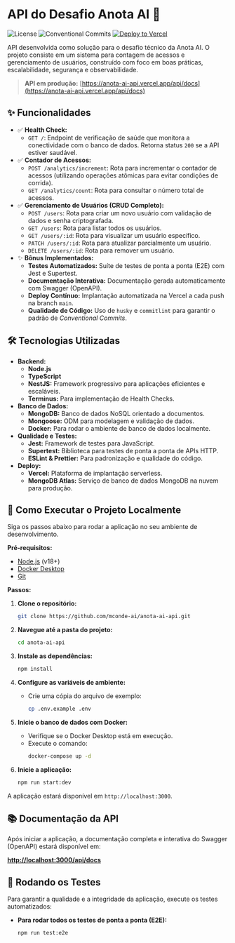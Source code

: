 # API do Desafio Anota AI 🚀

![License](https://img.shields.io/badge/license-MIT-blue.svg)
![Conventional Commits](https://img.shields.io/badge/Conventional%20Commits-1.0.0-yellow.svg)
[![Deploy to Vercel](https://vercel.com/button)](https://vercel.com/new/clone?repository-url=https%3A%2F%2Fgithub.com%2Fmconde-ai%2Fanota-ai-api)

API desenvolvida como solução para o desafio técnico da Anota AI. O projeto consiste em um sistema para contagem de acessos e gerenciamento de usuários, construído com foco em boas práticas, escalabilidade, segurança e observabilidade.

> **API em produção:** [https://anota-ai-api.vercel.app/api/docs](https://anota-ai-api.vercel.app/api/docs)

## ✨ Funcionalidades

- ✅ **Health Check:**
  - `GET /`: Endpoint de verificação de saúde que monitora a conectividade com o banco de dados. Retorna status `200` se a API estiver saudável.
- ✅ **Contador de Acessos:**
  - `POST /analytics/increment`: Rota para incrementar o contador de acessos (utilizando operações atômicas para evitar condições de corrida).
  - `GET /analytics/count`: Rota para consultar o número total de acessos.
- ✅ **Gerenciamento de Usuários (CRUD Completo):**
  - `POST /users`: Rota para criar um novo usuário com validação de dados e senha criptografada.
  - `GET /users`: Rota para listar todos os usuários.
  - `GET /users/:id`: Rota para visualizar um usuário específico.
  - `PATCH /users/:id`: Rota para atualizar parcialmente um usuário.
  - `DELETE /users/:id`: Rota para remover um usuário.
- ✨ **Bônus Implementados:**
  - **Testes Automatizados:** Suíte de testes de ponta a ponta (E2E) com Jest e Supertest.
  - **Documentação Interativa:** Documentação gerada automaticamente com Swagger (OpenAPI).
  - **Deploy Contínuo:** Implantação automatizada na Vercel a cada push na branch `main`.
  - **Qualidade de Código:** Uso de `husky` e `commitlint` para garantir o padrão de *Conventional Commits*.

## 🛠️ Tecnologias Utilizadas

- **Backend:**
  - **Node.js**
  - **TypeScript**
  - **NestJS:** Framework progressivo para aplicações eficientes e escaláveis.
  - **Terminus:** Para implementação de Health Checks.
- **Banco de Dados:**
  - **MongoDB:** Banco de dados NoSQL orientado a documentos.
  - **Mongoose:** ODM para modelagem e validação de dados.
  - **Docker:** Para rodar o ambiente de banco de dados localmente.
- **Qualidade e Testes:**
  - **Jest:** Framework de testes para JavaScript.
  - **Supertest:** Biblioteca para testes de ponta a ponta de APIs HTTP.
  - **ESLint & Prettier:** Para padronização e qualidade do código.
- **Deploy:**
  - **Vercel:** Plataforma de implantação serverless.
  - **MongoDB Atlas:** Serviço de banco de dados MongoDB na nuvem para produção.

## 🚀 Como Executar o Projeto Localmente

Siga os passos abaixo para rodar a aplicação no seu ambiente de desenvolvimento.

**Pré-requisitos:**
- [Node.js](https://nodejs.org/en/) (v18+)
- [Docker Desktop](https://www.docker.com/products/docker-desktop/)
- [Git](https://git-scm.com/)

**Passos:**

1.  **Clone o repositório:**
    ```bash
    git clone https://github.com/mconde-ai/anota-ai-api.git
    ```

2.  **Navegue até a pasta do projeto:**
    ```bash
    cd anota-ai-api
    ```

3.  **Instale as dependências:**
    ```bash
    npm install
    ```

4.  **Configure as variáveis de ambiente:**
    - Crie uma cópia do arquivo de exemplo:
      ```bash
      cp .env.example .env
      ```

5.  **Inicie o banco de dados com Docker:**
    - Verifique se o Docker Desktop está em execução.
    - Execute o comando:
      ```bash
      docker-compose up -d
      ```

6.  **Inicie a aplicação:**
    ```bash
    npm run start:dev
    ```

A aplicação estará disponível em `http://localhost:3000`.

## 📚 Documentação da API

Após iniciar a aplicação, a documentação completa e interativa do Swagger (OpenAPI) estará disponível em:

**[http://localhost:3000/api/docs](http://localhost:3000/api/docs)**

## 🧪 Rodando os Testes

Para garantir a qualidade e a integridade da aplicação, execute os testes automatizados:

- **Para rodar todos os testes de ponta a ponta (E2E):**
  ```bash
  npm run test:e2e
  ```